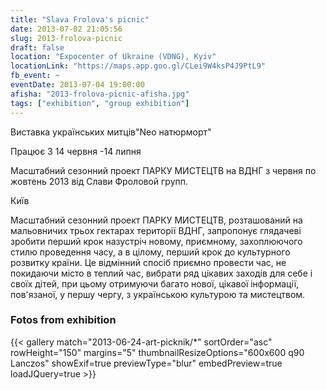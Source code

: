 ```yaml
---
title: "Slava Frolova's picnic"
date: 2013-07-02 21:05:56
slug: 2013-frolova-picnic
draft: false
location: "Expocenter of Ukraine (VDNG), Kyiv"
locationLink: "https://maps.app.goo.gl/CLei9W4ksP4J9PtL9"
fb_event: ~
eventDate: 2013-07-04 19:00:00
afisha: "2013-frolova-picnic-afisha.jpg"
tags: ["exhibition", "group exhibition"]
---
```


Виставка українських митців"Neo натюрморт"

Працює 3 14 червня -14 липня 

Масштабний сезонний проект ПАРКУ МИСТЕЦТВ на ВДНГ з червня по жовтень 2013 від Слави Фроловой групп.

Київ

Масштабний сезонний проект ПАРКУ МИСТЕЦТВ, розташований на мальовничих трьох гектарах території ВДНГ, запропонує глядачеві зробити перший крок назустріч новому, приємному, захоплюючого стилю проведення часу, а в цілому, перший крок до культурного розвитку країни. Це відмінний спосіб приємно провести час, не покидаючи місто в теплий час, вибрати ряд цікавих заходів для себе і своїх дітей, при цьому отримуючи багато нової, цікавої інформації, пов'язаної, у першу чергу, з українською культурою та мистецтвом.

### Fotos from exhibition

{{< gallery match="2013-06-24-art-picknik/*" sortOrder="asc" rowHeight="150" margins="5" thumbnailResizeOptions="600x600 q90 Lanczos" showExif=true previewType="blur" embedPreview=true loadJQuery=true >}}